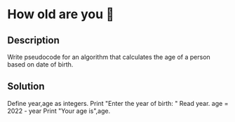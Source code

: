 # How old are you 👴

## Description

Write pseudocode for an algorithm that calculates the age of a person based on date of birth.

## Solution

Define year,age as integers.
Print "Enter the year of birth: "
Read year.
age = 2022 - year
Print "Your age is",age.
